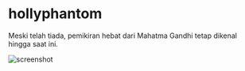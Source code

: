 # hollyphantom
Meski telah tiada, pemikiran hebat dari Mahatma Gandhi tetap dikenal hingga saat ini.

![screenshot](https://raw.githubusercontent.com/SamirPaul1/Portfolio-Blog/main/view.png)
